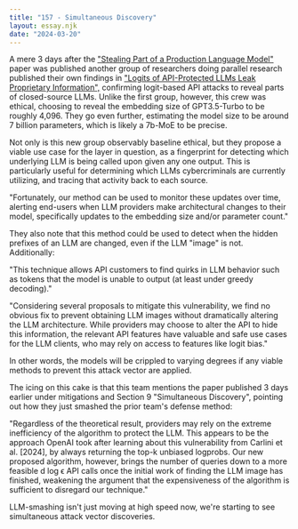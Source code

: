 ```yaml
---
title: "157 - Simultaneous Discovery"
layout: essay.njk
date: "2024-03-20"
---
```


A mere 3 days after the ["Stealing Part of a Production Language Model"](https://arxiv.org/abs/2403.06634) paper was published another group of researchers doing parallel research published their own findings in ["Logits of API-Protected LLMs Leak Proprietary Information",](https://arxiv.org/abs/2403.09539) confirming logit-based API attacks to reveal parts of closed-source LLMs. Unlike the first group, however, this crew was ethical, choosing to reveal the embedding size of GPT3.5-Turbo to be roughly 4,096. They go even further, estimating the model size to be around 7 billion parameters, which is likely a 7b-MoE to be precise.

Not only is this new group observably baseline ethical, but they propose a viable use case for the layer in question, as a fingerprint for detecting which underlying LLM is being called upon given any one output. This is particularly useful for determining which LLMs cybercriminals are currently utilizing, and tracing that activity back to each source.

"Fortunately, our method can be used to monitor these updates over time, alerting end-users when LLM providers make architectural changes to their model, specifically updates to the embedding size and/or parameter count."

They also note that this method could be used to detect when the hidden prefixes of an LLM are changed, even if the LLM "image" is not. Additionally:

"This technique allows API customers to find quirks in LLM behavior such as tokens that the model is unable to output (at least under greedy decoding)."

"Considering several proposals to mitigate this vulnerability, we find no obvious fix to prevent obtaining LLM images without dramatically altering the LLM architecture. While providers may choose to alter the API to hide this information, the relevant API features have valuable and safe use cases for the LLM clients, who may rely on access to features like logit bias."

In other words, the models will be crippled to varying degrees if any viable methods to prevent this attack vector are applied.

The icing on this cake is that this team mentions the paper published 3 days earlier under mitigations and Section 9 "Simultaneous Discovery", pointing out how they just smashed the prior team's defense method:

"Regardless of the theoretical result, providers may rely on the extreme inefficiency of the algorithm to protect the LLM. This appears to be the approach OpenAI took after learning about this vulnerability from Carlini et al. \[2024\], by always returning the top-k unbiased logprobs. Our new proposed algorithm, however, brings the number of queries down to a more feasible d log ϵ API calls once the initial work of finding the LLM image has finished, weakening the argument that the expensiveness of the algorithm is sufficient to disregard our technique."

LLM-smashing isn't just moving at high speed now, we're starting to see simultaneous attack vector discoveries.
